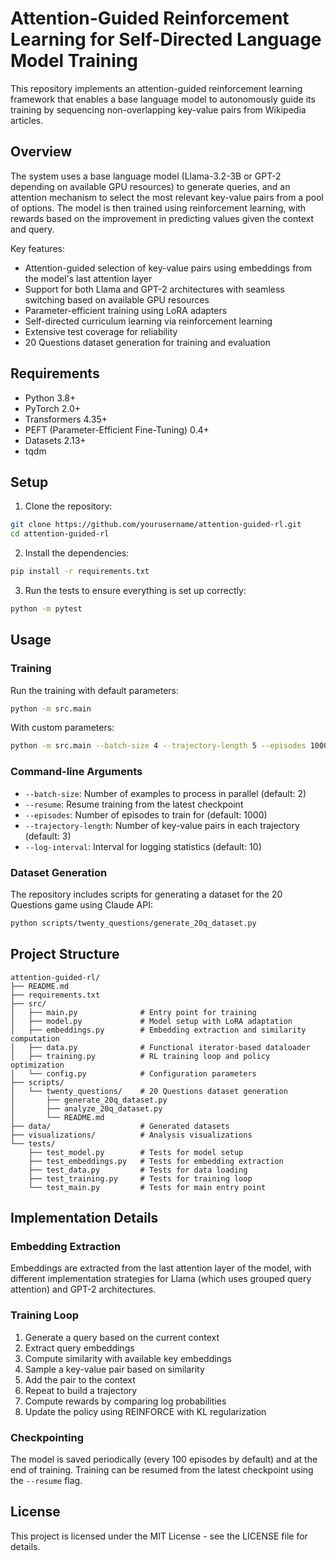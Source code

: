 # Attention-Guided Reinforcement Learning for Self-Directed Language Model Training

This repository implements an attention-guided reinforcement learning framework that enables a base language model to autonomously guide its training by sequencing non-overlapping key-value pairs from Wikipedia articles.

## Overview

The system uses a base language model (Llama-3.2-3B or GPT-2 depending on available GPU resources) to generate queries, and an attention mechanism to select the most relevant key-value pairs from a pool of options. The model is then trained using reinforcement learning, with rewards based on the improvement in predicting values given the context and query.

Key features:
- Attention-guided selection of key-value pairs using embeddings from the model's last attention layer
- Support for both Llama and GPT-2 architectures with seamless switching based on available GPU resources
- Parameter-efficient training using LoRA adapters
- Self-directed curriculum learning via reinforcement learning
- Extensive test coverage for reliability
- 20 Questions dataset generation for training and evaluation

## Requirements

- Python 3.8+
- PyTorch 2.0+
- Transformers 4.35+
- PEFT (Parameter-Efficient Fine-Tuning) 0.4+
- Datasets 2.13+
- tqdm

## Setup

1. Clone the repository:
```bash
git clone https://github.com/yourusername/attention-guided-rl.git
cd attention-guided-rl
```

2. Install the dependencies:
```bash
pip install -r requirements.txt
```

3. Run the tests to ensure everything is set up correctly:
```bash
python -m pytest
```

## Usage

### Training

Run the training with default parameters:
```bash
python -m src.main
```

With custom parameters:
```bash
python -m src.main --batch-size 4 --trajectory-length 5 --episodes 1000
```

### Command-line Arguments

- `--batch-size`: Number of examples to process in parallel (default: 2)
- `--resume`: Resume training from the latest checkpoint
- `--episodes`: Number of episodes to train for (default: 1000)
- `--trajectory-length`: Number of key-value pairs in each trajectory (default: 3)
- `--log-interval`: Interval for logging statistics (default: 10)

### Dataset Generation

The repository includes scripts for generating a dataset for the 20 Questions game using Claude API:

```bash
python scripts/twenty_questions/generate_20q_dataset.py
```

## Project Structure

```
attention-guided-rl/
├── README.md
├── requirements.txt
├── src/
│   ├── main.py              # Entry point for training
│   ├── model.py             # Model setup with LoRA adaptation
│   ├── embeddings.py        # Embedding extraction and similarity computation
│   ├── data.py              # Functional iterator-based dataloader
│   ├── training.py          # RL training loop and policy optimization
│   └── config.py            # Configuration parameters
├── scripts/
│   └── twenty_questions/    # 20 Questions dataset generation
│       ├── generate_20q_dataset.py
│       ├── analyze_20q_dataset.py
│       └── README.md
├── data/                    # Generated datasets
├── visualizations/          # Analysis visualizations
└── tests/
    ├── test_model.py        # Tests for model setup
    ├── test_embeddings.py   # Tests for embedding extraction
    ├── test_data.py         # Tests for data loading
    ├── test_training.py     # Tests for training loop
    └── test_main.py         # Tests for main entry point
```

## Implementation Details

### Embedding Extraction

Embeddings are extracted from the last attention layer of the model, with different implementation strategies for Llama (which uses grouped query attention) and GPT-2 architectures.

### Training Loop

1. Generate a query based on the current context
2. Extract query embeddings
3. Compute similarity with available key embeddings
4. Sample a key-value pair based on similarity
5. Add the pair to the context
6. Repeat to build a trajectory
7. Compute rewards by comparing log probabilities
8. Update the policy using REINFORCE with KL regularization

### Checkpointing

The model is saved periodically (every 100 episodes by default) and at the end of training. Training can be resumed from the latest checkpoint using the `--resume` flag.

## License

This project is licensed under the MIT License - see the LICENSE file for details. 
